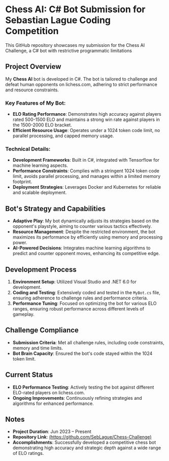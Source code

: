 # Chess AI: C# Bot Submission for Sebastian Lague Coding Competition  
This GitHub repository showcases my submission for the Chess AI Challenge, a C# bot with restrictive programmatic limitations

## Project Overview
My **Chess AI** bot is developed in C#. The bot is tailored to challenge and defeat human opponents on lichess.com, adhering to strict performance and resource constraints.

### Key Features of My Bot:
- **ELO Rating Performance**: Demonstrates high accuracy against players rated 500-1500 ELO and maintains a strong win rate against players in the 1500-2000 ELO bracket.
- **Efficient Resource Usage**: Operates under a 1024 token code limit, no parallel processing, and capped memory usage.

### Technical Details:
- **Development Frameworks**: Built in C#, integrated with Tensorflow for machine learning aspects.
- **Performance Constraints**: Complies with a stringent 1024 token code limit, avoids parallel processing, and manages within a limited memory footprint.
- **Deployment Strategies**: Leverages Docker and Kubernetes for reliable and scalable deployment.

## Bot's Strategy and Capabilities
- **Adaptive Play**: My bot dynamically adjusts its strategies based on the opponent's playstyle, aiming to counter various tactics effectively.
- **Resource Management**: Despite the restricted environment, the bot maximizes its performance by efficiently using memory and processing power.
- **AI-Powered Decisions**: Integrates machine learning algorithms to predict and counter opponent moves, enhancing its competitive edge.

## Development Process
1. **Environment Setup**: Utilized Visual Studio and .NET 6.0 for development.
2. **Coding and Testing**: Extensively coded and tested in the `MyBot.cs` file, ensuring adherence to challenge rules and performance criteria.
3. **Performance Tuning**: Focused on optimizing the bot for various ELO ranges, ensuring robust performance across different levels of gameplay.

## Challenge Compliance
- **Submission Criteria**: Met all challenge rules, including code constraints, memory and time limits.
- **Bot Brain Capacity**: Ensured the bot's code stayed within the 1024 token limit.

## Current Status
- **ELO Performance Testing**: Actively testing the bot against different ELO-rated players on lichess.com.
- **Ongoing Improvements**: Continuously refining strategies and algorithms for enhanced performance.

## Notes
- **Project Duration**: Jun 2023 – Present
- **Repository Link**: [(https://github.com/SebLague/Chess-Challenge)](https://github.com/SebLague/Chess-Challenge)
- **Accomplishments**: Successfully developed a competitive chess bot demonstrating high accuracy and strategic depth against a wide range of ELO ratings.

